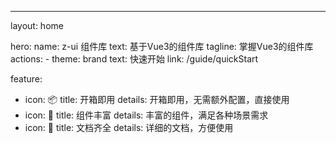 ---
layout: home

hero:
  name: z-ui 组件库
  text: 基于Vue3的组件库
  tagline: 掌握Vue3的组件库
  actions:
    - theme: brand
      text: 快速开始
      link: /guide/quickStart

feature:
  - icon: 📦
    title: 开箱即用
    details: 开箱即用，无需额外配置，直接使用
  - icon: 🎨
    title: 组件丰富
    details: 丰富的组件，满足各种场景需求
  - icon: 📝
    title: 文档齐全
    details: 详细的文档，方便使用